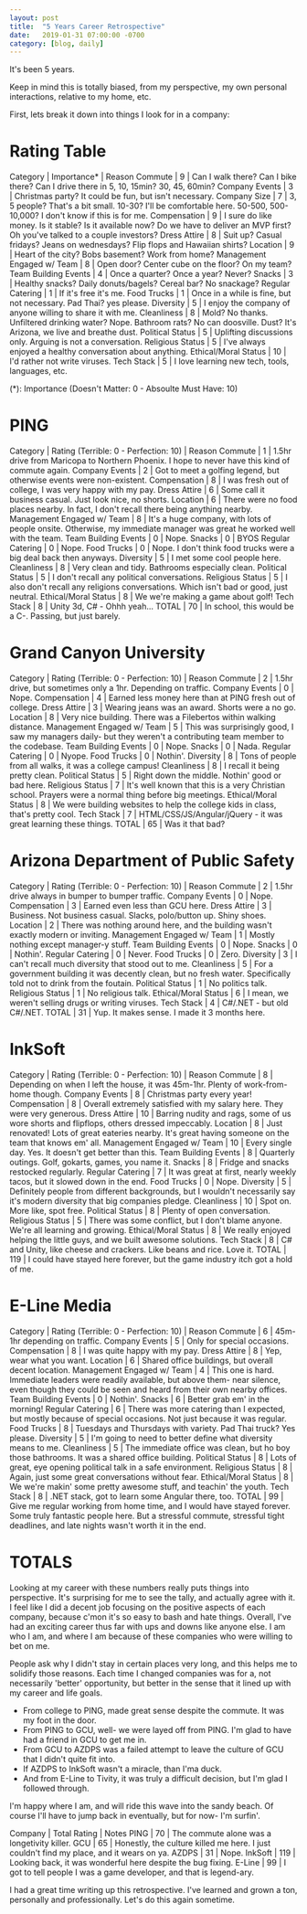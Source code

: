 ```yaml
---
layout: post
title:  "5 Years Career Retrospective"
date:   2019-01-31 07:00:00 -0700
category: [blog, daily]
---
```


It's been 5 years.

Keep in mind this is totally biased, from my perspective, my own personal interactions, relative to my home, etc.

First, lets break it down into things I look for in a company:

# Rating Table

Category | Importance* | Reason
Commute | 9 | Can I walk there? Can I bike there? Can I drive there in 5, 10, 15min? 30, 45, 60min?
Company Events | 3 | Christmas party? It could be fun, but isn't necessary.
Company Size | 7 | 3, 5 people? That's a bit small. 10-30? I'll be comfortable here. 50-500, 500-10,000? I don't know if this is for me. 
Compensation | 9 | I sure do like money. Is it stable? Is it available now? Do we have to deliver an MVP first? Oh you've talked to a couple investors?
Dress Attire | 8 | Suit up? Casual fridays? Jeans on wednesdays? Flip flops and Hawaiian shirts?
Location | 9 | Heart of the city? Bobs basement? Work from home?
Management Engaged w/ Team | 8 | Open door? Center cube on the floor? On my team?
Team Building Events | 4 | Once a quarter? Once a year? Never?
Snacks | 3 | Healthy snacks? Daily donuts/bagels? Cereal bar? No snackage? 
Regular Catering | 1 | If it's free it's me.
Food Trucks | 1 | Once in a while is fine, but not necessary. Pad Thai? yes please.
Diversity | 5 | I enjoy the company of anyone willing to share it with me.
Cleanliness | 8 | Mold? No thanks. Unfiltered drinking water? Nope. Bathroom rats? No can doosville. Dust? It's Arizona, we live and breathe dust.
Political Status | 5 | Uplifting discussions only. Arguing is not a conversation.
Religious Status | 5 | I've always enjoyed a healthy conversation about anything.
Ethical/Moral Status | 10 | I'd rather not write viruses.
Tech Stack | 5 | I love learning new tech, tools, languages, etc.

(*): Importance (Doesn't Matter: 0 - Absoulte Must Have: 10)

# PING

Category | Rating (Terrible: 0 - Perfection: 10) | Reason
Commute | 1 | 1.5hr drive from Maricopa to Northern Phoenix. I hope to never have this kind of commute again.
Company Events | 2 | Got to meet a golfing legend, but otherwise events were non-existent.
Compensation | 8 | I was fresh out of college, I was very happy with my pay.
Dress Attire | 6 | Some call it business casual. Just look nice, no shorts.
Location | 6 | There were no food places nearby. In fact, I don't recall there being anything nearby.
Management Engaged w/ Team | 8 | It's a huge company, with lots of people onsite. Otherwise, my immediate manager was great he worked well with the team.
Team Building Events | 0 | Nope.
Snacks | 0 | BYOS
Regular Catering | 0 | Nope. 
Food Trucks | 0 | Nope. I don't think food trucks were a big deal back then anyways.
Diversity | 5 | I met some cool people here.
Cleanliness | 8 | Very clean and tidy. Bathrooms especially clean.
Political Status | 5 | I don't recall any political conversations.
Religious Status | 5 | I also don't recall any religions conversations. Which isn't bad or good, just neutral.
Ethical/Moral Status | 8 | We we're making a game about golf!
Tech Stack | 8 | Unity 3d, C# - Ohhh yeah...
TOTAL | 70 | In school, this would be a C-. Passing, but just barely.

# Grand Canyon University

Category | Rating (Terrible: 0 - Perfection: 10) | Reason
Commute | 2 | 1.5hr drive, but sometimes only a 1hr. Depending on traffic.
Company Events | 0 | Nope.
Compensation | 4 | Earned less money here than at PING fresh out of college.
Dress Attire | 3 | Wearing jeans was an award. Shorts were a no go.
Location | 8 | Very nice building. There was a Filebertos within walking distance. 
Management Engaged w/ Team | 5 | This was surprisingly good, I saw my managers daily- but they weren't a contributing team member to the codebase.
Team Building Events | 0 | Nope.
Snacks | 0 | Nada.
Regular Catering | 0 | Nyope.
Food Trucks | 0 | Nothin'.
Diversity | 8 | Tons of people from all walks, it was a college campus!
Cleanliness | 8 | I recall it being pretty clean.
Political Status | 5 | Right down the middle. Nothin' good or bad here.
Religious Status | 7 | It's well known that this is a very Christian school. Prayers were a normal thing before big meetings.
Ethical/Moral Status | 8 | We were building websites to help the college kids in class, that's pretty cool.
Tech Stack | 7 | HTML/CSS/JS/Angular/jQuery - it was great learning these things.
TOTAL | 65 | Was it that bad?

# Arizona Department of Public Safety

Category | Rating (Terrible: 0 - Perfection: 10) | Reason
Commute | 2 | 1.5hr drive always in bumper to bumper traffic.
Company Events | 0 | Nope.
Compensation | 3 | Earned even less than GCU here.
Dress Attire | 3 | Business. Not business casual. Slacks, polo/button up. Shiny shoes.
Location | 2 | There was nothing around here, and the building wasn't exactly modern or inviting.
Management Engaged w/ Team | 1 | Mostly nothing except manager-y stuff.
Team Building Events | 0 | Nope.
Snacks | 0 | Nothin'.
Regular Catering | 0 | Never.
Food Trucks | 0 | Zero.
Diversity | 3 | I can't recall much diversity that stood out to me.
Cleanliness | 5 | For a government building it was decently clean, but no fresh water. Specifically told not to drink from the foutain.
Political Status | 1 | No politics talk.
Religious Status | 1 | No religious talk.
Ethical/Moral Status | 6 | I mean, we weren't selling drugs or writing viruses.
Tech Stack | 4 | C#/.NET - but old C#/.NET.
TOTAL | 31 | Yup. It makes sense. I made it 3 months here.

# InkSoft

Category | Rating (Terrible: 0 - Perfection: 10) | Reason
Commute | 8 | Depending on when I left the house, it was 45m-1hr. Plenty of work-from-home though.
Company Events | 8 | Christmas party every year!
Compensation | 8 | Overall extremely satisfied with my salary here. They were very generous.
Dress Attire | 10 | Barring nudity and rags, some of us wore shorts and flipflops, others dressed impeccably.
Location | 8 | Just renovated! Lots of great eateries nearby. It's great having someone on the team that knows em' all.
Management Engaged w/ Team | 10 | Every single day. Yes. It doesn't get better than this.
Team Building Events | 8 | Quarterly outings. Golf, gokarts, games, you name it.
Snacks | 8 | Fridge and snacks restocked regularly.
Regular Catering | 7 | It was great at first, nearly weekly tacos, but it slowed down in the end.
Food Trucks | 0 | Nope.
Diversity | 5 | Definitely people from different backgrounds, but I wouldn't necessarily say it's modern diversity that big companies pledge.
Cleanliness | 10 | Spot on. More like, spot free.
Political Status | 8 | Plenty of open conversation.
Religious Status | 5 | There was some conflict, but I don't blame anyone. We're all learning and growing.
Ethical/Moral Status | 8 | We really enjoyed helping the little guys, and we built awesome solutions.
Tech Stack | 8 | C# and Unity, like cheese and crackers. Like beans and rice. Love it.
TOTAL | 119 | I could have stayed here forever, but the game industry itch got a hold of me.

# E-Line Media

Category | Rating (Terrible: 0 - Perfection: 10) | Reason
Commute | 6 | 45m-1hr depending on traffic.
Company Events | 5 | Only for special occasions.
Compensation | 8 | I was quite happy with my pay.
Dress Attire | 8 | Yep, wear what you want.
Location | 6 | Shared office buildings, but overall decent location.
Management Engaged w/ Team | 4 | This one is hard. Immediate leaders were readily available, but above them- near silence, even though they could be seen and heard from their own nearby offices.
Team Building Events | 0 | Nothin'.
Snacks | 6 | Better grab em' in the morning!
Regular Catering | 6 | There was more catering than I expected, but mostly because of special occasions. Not just because it was regular.
Food Trucks | 8 | Tuesdays and Thursdays with variety. Pad Thai truck? Yes please.
Diversity | 5 | I'm going to need to better define what diversity means to me.
Cleanliness | 5 | The immediate office was clean, but ho boy those bathrooms. It was a shared office building.
Political Status | 8 | Lots of great, eye opening political talk in a safe environment.
Religious Status | 8 | Again, just some great conversations without fear.
Ethical/Moral Status | 8 | We we're makin' some pretty awesome stuff, and teachin' the youth.
Tech Stack | 8 | .NET stack, got to learn some Angular there, too.
TOTAL | 99 | Give me regular working from home time, and I would have stayed forever. Some truly fantastic people here. But a stressful commute, stressful tight deadlines, and late nights wasn't worth it in the end.

# TOTALS

Looking at my career with these numbers really puts things into perspective. It's surprising for me to see the tally, and actually agree with it. I feel like I did a decent job focusing on the positive aspects of each company, because c'mon it's so easy to bash and hate things. Overall, I've had an exciting career thus far with ups and downs like anyone else. I am who I am, and where I am because of these companies who were willing to bet on me.

People ask why I didn't stay in certain places very long, and this helps me to solidify those reasons. Each time I changed companies was for a, not necessarily 'better' opportunity, but better in the sense that it lined up with my career and life goals.

* From college to PING, made great sense despite the commute. It was my foot in the door.
* From PING to GCU, well- we were layed off from PING. I'm glad to have had a friend in GCU to get me in.
* From GCU to AZDPS was a failed attempt to leave the culture of GCU that I didn't quite fit into.
* If AZDPS to InkSoft wasn't a miracle, than I'ma duck.
* And from E-Line to Tivity, it was truly a difficult decision, but I'm glad I followed through.

I'm happy where I am, and will ride this wave into the sandy beach. Of course I'll have to jump back in eventually, but for now- I'm surfin'.

Company | Total Rating | Notes
PING | 70 | The commute alone was a longetivity killer.
GCU | 65 | Honestly, the culture killed me here. I just couldn't find my place, and it wears on ya.
AZDPS | 31 | Nope.
InkSoft | 119 | Looking back, it was wonderful here despite the bug fixing.
E-Line | 99 | I got to tell people I was a game developer, and that is legend-ary.

I had a great time writing up this retrospective. I've learned and grown a ton, personally and professionally. Let's do this again sometime.